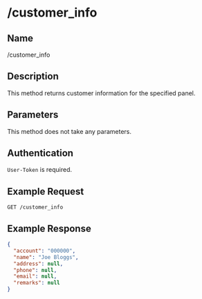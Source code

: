 # /customer_info

## Name
/customer_info

## Description
This method returns customer information for the specified panel.

## Parameters
This method does not take any parameters.

## Authentication
`User-Token` is required.

## Example Request
`GET /customer_info`

## Example Response
```json
{
  "account": "000000",
  "name": "Joe Bloggs",
  "address": null,
  "phone": null,
  "email": null,
  "remarks": null
}
```
